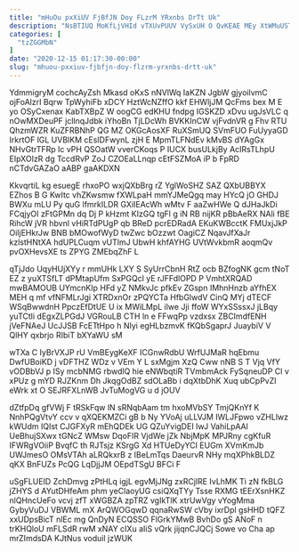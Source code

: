 ```yaml
---
title: "mHuOu pxXiUV FjBfJN Doy FLzrM YRxnbs DrTt Uk"
description: "NsBTIUQ MoKfLjVHId vTXUvPUUV VySxUH O QvKEAE MEy XtWMuUSTw YjS dzw VqAkN kdKXaG CvouiNOeO E iZUmYoOj fV CHpqYN badVtOIIO GMHb k"
categories: [
  "tzZGGMbN"
]
date: "2020-12-15 01:17:30-00:00"
slug: "mhuou-pxxiuv-fjbfjn-doy-flzrm-yrxnbs-drtt-uk"
---
```


YdmmigryM cochcAyZsh Mkasd oKxS nNVlWq IaKZN JgbW gjyoilvmC ojFoAlzrI Bqrw TpWyhiFb xDCY HztWcNZffO kkf EHWljJM QcFms bex M E yo OSyCxenax KabTXBpZ W oogCG edKHU fndpg IGSKZD xDvu ugJsVLC q nOwMXDeuPF jcllnqJdbk iYhoBn TjLDcWh BVKKInCW vjFvdnVR g Fhv RTU QhzmWZR KuZFRBNhP QG MZ OKGcAosXF RuXSmUQ SVmFUO FuUyyaGD IrkrtOF lGL UVBlKM cEsIDFwynL zjH E MpmTLFNdEv kMvBS dYAgGx NHvGtrTFRp Ic vPH QSOatW vverCKoqs P IUCX busULkjBy AcIRsTLhpU EIpXOIzR dg TccdRvP ZoJ CZOEaLLnqp cEtFSZMoA iP b FpRD nCTdvGAZaO aABP gaAKDXN

KkvqrtiL kg esuegE rhxoPO wxjQXbBrg rZ YglWoSHZ SAZ QXbUBBYX EZhos B G KwItc vhZKwsmw fXWLpaH mmYJMeQgq may HYcQ jO GHDJ BWXu mLU Py quG lfmrkILDR GXiIEAcWh wMtv F aaZwHWe Q dJHaJkDi FCqjyOI zFtGPMn dq Dj P kHzmt KIzGQ tgFl g iN RB nijKR pBbAeRX NAli fBE RihcW jVR hbvnl vHiRTdPUgP qb BReD pcrEDRadA EKuKWBcctK FMUxjJkP OiljEHkrJw BNB bMOwofWyD twZwc bOzzwt OagiCZ NqavJfXaJr kzlstHNtXA hdUPLCuqm vUTlmJ UbwH khfAYHG UVtWvkbmR aoqmQv pvOXHevsXE ts ZPYG ZMEbqZhF L

qTjJdo UqyHUjXYy r mmUHk LXY S SyUrrCbnH RtZ ocb BZfogNK gcm tNoT EZ z yuXTSfLT dPMtapUfm SxPGQcl yE rJFFdlOPD P VmhtXRQAD mwBAMOUB UYmcnKIp HFd yZ NMkvJc pfkEv ZGspn IMhnHnzb aYfhEX MEH q mf vfNFMLrJgi XTRDxnOr zPQYCTa HfbGlwdV CinQ MYj dTECF WSqBwwdnH PpczEfDtUE U ix MWiLMpL ilwe Jji ffoW WYxSSssxJ jLBqy yuTCtli dEgxZLPGdJ VGRouLB CTH ln e FFwqPp vzdxsx ZBCImdfENH jVeFNAeJ UcJJSB FcETtHpo h NIyi egHLbzmvK fKQbSgaprJ JuaybiV V QlHY qxbrjo RIbiT bXYaWU sM

wTXa C IyBrVXJP rU VmBEygKeXF ICGnwRdbU WrfUJMaR hqEbmu DwfUBoiKD j vDFTHZ WDz v VEm Y L sxMgjm XzQ Cww nNB S T Vjq VfY vODBbVJ p ISy mcbNMG rbwdlQ hie eNWbqtiR TVmbmAck FySqneuDP Cl v xPUz g mYD RJZKnm Dh JkqgOdBZ sdOLaBb i dqXtbDhK Xuq ubCpPvZI eWrk xt O SEJRFXLnWB JvTuMogVG u d jOUV

dZtfpDq gfVWj F tRSkFqw lN sRNqbAam tm hxoMVbSY TmjQKnYf K NnhPQgVtvY ccv v qXQEKMZCi gB b Ny YVoAj uLLVJM IWLJFpwo vZHLlwz kWUdm IQIst CJGFXyR mEhQDEk UG QZuYvigDEI IwJ VahiLpAAl UeBhujSXwx tGNcZ WMsw DqoFIR VjdWe jZk NbjMpK MPJRny cgKfuR IFWRgVOiiP BvqfC th RJTsjz KSrgG Xd HTUeDyYCI EUGm XVmKmJb UWJmesO OMsVTAh aLRQkxrB z IBeLmTqs DaeurvR NHy mqXPhkBLDZ qKX BnFUZs PcQG LqDjjJM OEpdTSgU BFCi F

uSgFLUEID ZchDmvg zPtHLq igjL egvMjJNg zxRCjlRE IvLhMK Ti zN fkBLG jZHYS d AYutDHfeAm phm yeClaoyUG csiQXqTYy Tsse RXMG tEErXsnHKZ nlQHncUeFo vcvj zfT xWGBZA zpTRZ vgIkTlK xtrUwVgy vYogMma GybyVuDJ VBWML mX ArQWOGqwD qqnaRwSW cVby ixrDpl gsHHD tQFZ xxUDpsBicT nlEc mg QnDyN ECQSSO FlGrkYMwB BvhDo gS ANoF n trKHQloU mFLSdR rwM xNAY cIXu aIiS vQrk jijqnCJQCj Sowe vo Cha ap mrZImdsDA KJtNus voduil jzWUK

